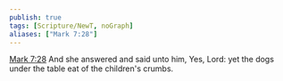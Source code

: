 ```yaml
---
publish: true
tags: [Scripture/NewT, noGraph]
aliases: ["Mark 7:28"]
---
```

[Mark 7:28](https://churchofjesuschrist.org/study/scriptures/nt/mark/7?lang=eng&id=p28#p28) And she answered and said unto him, Yes, Lord: yet the dogs under the table eat of the children's crumbs.

